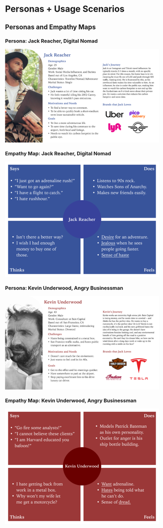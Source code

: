 # Personas + Usage Scenarios

## Personas and Empathy Maps
### Persona: Jack Reacher, Digital Nomad
![Jack Reacher, Digital Nomad](1jr.png)
### Empathy Map: Jack Reacher, Digital Nomad
![Jack Reacher, Digital Nomad](ku2.png)
### Persona: Kevin Underwood, Angry Businessman
![Persona: Kevin Underwood, Angry Businessman](ku1.png)
### Empathy Map: Kevin Underwood, Angry Businessman
![Persona: Kevin Underwood, Angry Businessman](2jr.png)


